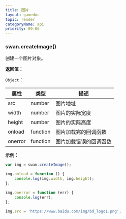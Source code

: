 ```yaml
---
title: 图片
layout: gamedoc
topic: render
categoryName: api
priority: 09-06
---
```


### swan.createImage()

创建一个图片对象。

**返回值：**

`Object`：

|属性|类型|描述|
|-|-|-|
|src|number|图片地址|
|width|number|图片的实际宽度|
|height|number|图片的实际高度|
|onload|function|图片加载完的回调函数|
|onerror|function|图片加载错误的回调函数|

**示例：**

```js
var img = swan.createImage();

img.onload = function () {
    console.log(img.width, img.height);
};

img.onerror = function (err) {
    console.log(err);
};

img.src = 'https://www.baidu.com/img/bd_logo1.png';
```
